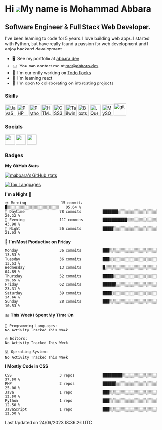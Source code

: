 Hi ![](https://user-images.githubusercontent.com/18350557/176309783-0785949b-9127-417c-8b55-ab5a4333674e.gif)My name is Mohammad Abbara
=======================================================================================================================================

Software Engineer & Full Stack Web Developer.
--------------------------------------------

I've been learning to code for 5 years. I love building web apps. I started with Python, but have really found a passion for web development and I enjoy backend development.

* 🖥️  See my portfolio at [abbara.dev](http://abbara.dev)
* ✉️  You can contact me at [me@abbara.dev](mailto:me@abbara.dev)
* 🚀  I'm currently working on [Todo Rocks](http://todo.rocks)
* 🧠  I'm learning react
* 🤝  I'm open to collaborating on interesting projects

### Skills

<p align="left">
<a href="https://developer.mozilla.org/en-US/docs/Web/JavaScript" target="_blank" rel="noreferrer"><img src="https://raw.githubusercontent.com/danielcranney/readme-generator/main/public/icons/skills/javascript-colored.svg" width="36" height="36" alt="JavaScript" /></a>
<a href="https://www.php.net/" target="_blank" rel="noreferrer"><img src="https://raw.githubusercontent.com/danielcranney/readme-generator/main/public/icons/skills/php-colored.svg" width="36" height="36" alt="PHP" /></a>
<a href="https://www.python.org/" target="_blank" rel="noreferrer"><img src="https://raw.githubusercontent.com/danielcranney/readme-generator/main/public/icons/skills/python-colored.svg" width="36" height="36" alt="Python" /></a>
<a href="https://developer.mozilla.org/en-US/docs/Glossary/HTML5" target="_blank" rel="noreferrer"><img src="https://raw.githubusercontent.com/danielcranney/readme-generator/main/public/icons/skills/html5-colored.svg" width="36" height="36" alt="HTML5" /></a>
<a href="https://www.w3.org/TR/CSS/#css" target="_blank" rel="noreferrer"><img src="https://raw.githubusercontent.com/danielcranney/readme-generator/main/public/icons/skills/css3-colored.svg" width="36" height="36" alt="CSS3" /></a>
<a href="https://tailwindcss.com/" target="_blank" rel="noreferrer"><img src="https://raw.githubusercontent.com/danielcranney/readme-generator/main/public/icons/skills/tailwindcss-colored.svg" width="36" height="36" alt="TailwindCSS" /></a>
<a href="https://getbootstrap.com/" target="_blank" rel="noreferrer"><img src="https://raw.githubusercontent.com/danielcranney/readme-generator/main/public/icons/skills/bootstrap-colored.svg" width="36" height="36" alt="Bootstrap" /></a>
<a href="https://jquery.com/" target="_blank" rel="noreferrer"><img src="https://raw.githubusercontent.com/danielcranney/readme-generator/main/public/icons/skills/jquery-colored.svg" width="36" height="36" alt="JQuery" /></a>
<a href="https://www.mysql.com/" target="_blank" rel="noreferrer"><img src="https://raw.githubusercontent.com/danielcranney/readme-generator/main/public/icons/skills/mysql-colored.svg" width="36" height="36" alt="MySQL" /></a>
<a href="https://git-scm.com/" target="_blank"> <img src="https://www.vectorlogo.zone/logos/git-scm/git-scm-icon.svg" alt="git" width="40" height="40"/> </a>
</p>


### Socials

<p align="left"> <a href="https://discord.com/users/MAbbara#0001" target="_blank" rel="noreferrer"><img src="https://raw.githubusercontent.com/danielcranney/readme-generator/main/public/icons/socials/discord.svg" width="32" height="32" /></a> <a href="https://www.github.com/mabbara" target="_blank" rel="noreferrer"><img src="https://raw.githubusercontent.com/danielcranney/readme-generator/main/public/icons/socials/github.svg" width="32" height="32" /></a> <a href="http://www.instagram.com/MA_Abbara" target="_blank" rel="noreferrer"><img src="https://raw.githubusercontent.com/danielcranney/readme-generator/main/public/icons/socials/instagram.svg" width="32" height="32" /></a></p>

### Badges

<b>My GitHub Stats</b>

<a href="http://www.github.com/mabbara"><img src="https://github-readme-stats.vercel.app/api?username=mabbara&show_icons=true&hide=&count_private=true&title_color=0891b2&text_color=ffffff&icon_color=0891b2&bg_color=1c1917&hide_border=true&show_icons=true" alt="mabbara's GitHub stats" /></a>

<a href="https://github.com/mabbara" align="left"><img src="https://github-readme-stats.vercel.app/api/top-langs/?username=mabbara&langs_count=10&title_color=0891b2&text_color=ffffff&icon_color=0891b2&bg_color=1c1917&hide_border=true&locale=en&custom_title=Top%20Languages" alt="Top Languages" /></a>


<!--START_SECTION:waka-->
**I'm a Night 🦉** 

```text
🌞 Morning                15 commits          █░░░░░░░░░░░░░░░░░░░░░░░░   05.64 % 
🌆 Daytime                78 commits          ███████░░░░░░░░░░░░░░░░░░   29.32 % 
🌃 Evening                117 commits         ███████████░░░░░░░░░░░░░░   43.98 % 
🌙 Night                  56 commits          █████░░░░░░░░░░░░░░░░░░░░   21.05 % 
```
📅 **I'm Most Productive on Friday** 

```text
Monday                   36 commits          ███░░░░░░░░░░░░░░░░░░░░░░   13.53 % 
Tuesday                  36 commits          ███░░░░░░░░░░░░░░░░░░░░░░   13.53 % 
Wednesday                13 commits          █░░░░░░░░░░░░░░░░░░░░░░░░   04.89 % 
Thursday                 52 commits          █████░░░░░░░░░░░░░░░░░░░░   19.55 % 
Friday                   62 commits          ██████░░░░░░░░░░░░░░░░░░░   23.31 % 
Saturday                 39 commits          ████░░░░░░░░░░░░░░░░░░░░░   14.66 % 
Sunday                   28 commits          ███░░░░░░░░░░░░░░░░░░░░░░   10.53 % 
```


📊 **This Week I Spent My Time On** 

```text
💬 Programming Languages: 
No Activity Tracked This Week

🔥 Editors: 
No Activity Tracked This Week

💻 Operating System: 
No Activity Tracked This Week
```

**I Mostly Code in CSS** 

```text
CSS                      3 repos             █████████░░░░░░░░░░░░░░░░   37.50 % 
PHP                      2 repos             ██████░░░░░░░░░░░░░░░░░░░   25.00 % 
Java                     1 repo              ███░░░░░░░░░░░░░░░░░░░░░░   12.50 % 
Python                   1 repo              ███░░░░░░░░░░░░░░░░░░░░░░   12.50 % 
JavaScript               1 repo              ███░░░░░░░░░░░░░░░░░░░░░░   12.50 % 
```




 Last Updated on 24/06/2023 18:36:26 UTC
<!--END_SECTION:waka-->